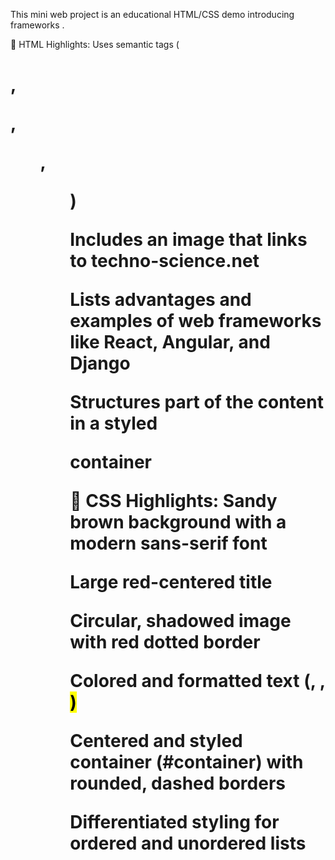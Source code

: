 This mini web project is an educational HTML/CSS demo introducing frameworks .

🔹 HTML Highlights:
Uses semantic tags (<h1>, <p>, <ul>, <ol>)

Includes an image that links to techno-science.net

Lists advantages and examples of web frameworks like React, Angular, and Django

Structures part of the content in a styled <div> container

🔹 CSS Highlights:
Sandy brown background with a modern sans-serif font

Large red-centered title

Circular, shadowed image with red dotted border

Colored and formatted text (<strong>, <span>, <mark>)

Centered and styled container (#container) with rounded, dashed borders

Differentiated styling for ordered and unordered lists


